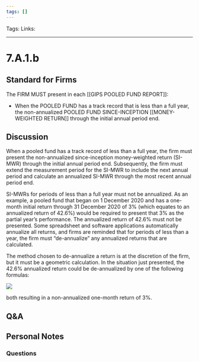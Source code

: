 ```yaml
---
tags: []
---
```

Tags:
Links: 
___
# 7.A.1.b
## Standard for Firms
The FIRM MUST present in each [[GIPS POOLED FUND REPORT]]:
- When the POOLED FUND has a track record that is less than a full year, the non-annualized POOLED FUND SINCE-INCEPTION [[MONEY-WEIGHTED RETURN]] through the initial annual period end.
## Discussion
When a pooled fund has a track record of less than a full year, the firm must present the non-annualized since-inception money-weighted return (SI-MWR) through the initial annual period end. Subsequently, the firm must extend the measurement period for the SI-MWR to include the next annual period and calculate an annualized SI-MWR through the most recent annual period end.

SI-MWRs for periods of less than a full year must not be annualized. As an example, a pooled fund that began on 1 December 2020 and has a one-month initial return through 31 December 2020 of 3% (which equates to an annualized return of 42.6%) would be required to present that 3% as the partial year’s performance. The annualized return of 42.6% must not be presented. Some spreadsheet and software applications automatically annualize all returns, and firms are reminded that for periods of less than a year, the firm must “de-annualize” any annualized returns that are calculated.

The method chosen to de-annualize a return is at the discretion of the firm, but it must be a geometric calculation. In the situation just presented, the 42.6% annualized return could be de-annualized by one of the following formulas:

![](https://www.gipsstandards.org/wp-content/themes/gips/pdf_img/for_firms/7.A.1.1.png)

both resulting in a non-annualized one-month return of 3%.
## Q&A

## Personal Notes

### Questions